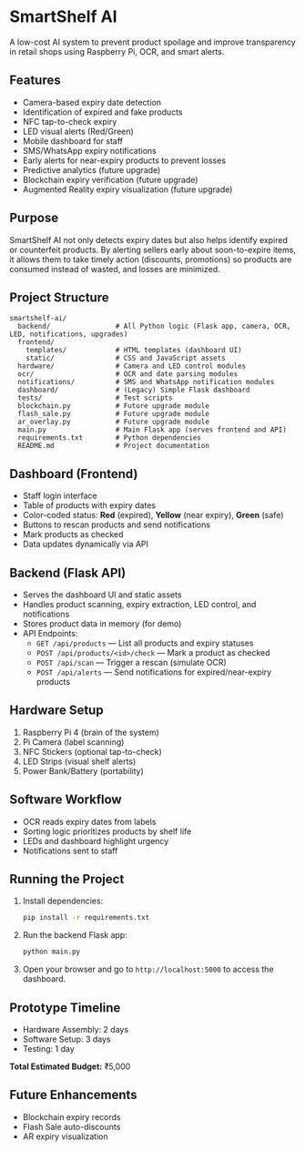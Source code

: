 # SmartShelf AI

A low-cost AI system to prevent product spoilage and improve transparency in retail shops using Raspberry Pi, OCR, and smart alerts.

## Features

* Camera-based expiry date detection
* Identification of expired and fake products
* NFC tap-to-check expiry
* LED visual alerts (Red/Green)
* Mobile dashboard for staff
* SMS/WhatsApp expiry notifications
* Early alerts for near-expiry products to prevent losses
* Predictive analytics (future upgrade)
* Blockchain expiry verification (future upgrade)
* Augmented Reality expiry visualization (future upgrade)

## Purpose

SmartShelf AI not only detects expiry dates but also helps identify expired or counterfeit products. By alerting sellers early about soon-to-expire items, it allows them to take timely action (discounts, promotions) so products are consumed instead of wasted, and losses are minimized.

## Project Structure

```
smartshelf-ai/
  backend/                # All Python logic (Flask app, camera, OCR, LED, notifications, upgrades)
  frontend/
    templates/            # HTML templates (dashboard UI)
    static/               # CSS and JavaScript assets
  hardware/               # Camera and LED control modules
  ocr/                    # OCR and date parsing modules
  notifications/          # SMS and WhatsApp notification modules
  dashboard/              # (Legacy) Simple Flask dashboard
  tests/                  # Test scripts
  blockchain.py           # Future upgrade module
  flash_sale.py           # Future upgrade module
  ar_overlay.py           # Future upgrade module
  main.py                 # Main Flask app (serves frontend and API)
  requirements.txt        # Python dependencies
  README.md               # Project documentation
```

## Dashboard (Frontend)

- Staff login interface
- Table of products with expiry dates
- Color-coded status: **Red** (expired), **Yellow** (near expiry), **Green** (safe)
- Buttons to rescan products and send notifications
- Mark products as checked
- Data updates dynamically via API

## Backend (Flask API)

- Serves the dashboard UI and static assets
- Handles product scanning, expiry extraction, LED control, and notifications
- Stores product data in memory (for demo)
- API Endpoints:
  - `GET /api/products` — List all products and expiry statuses
  - `POST /api/products/<id>/check` — Mark a product as checked
  - `POST /api/scan` — Trigger a rescan (simulate OCR)
  - `POST /api/alerts` — Send notifications for expired/near-expiry products

## Hardware Setup

1. Raspberry Pi 4 (brain of the system)
2. Pi Camera (label scanning)
3. NFC Stickers (optional tap-to-check)
4. LED Strips (visual shelf alerts)
5. Power Bank/Battery (portability)

## Software Workflow

* OCR reads expiry dates from labels
* Sorting logic prioritizes products by shelf life
* LEDs and dashboard highlight urgency
* Notifications sent to staff

## Running the Project

1. Install dependencies:
   ```bash
   pip install -r requirements.txt
   ```
2. Run the backend Flask app:
   ```bash
   python main.py
   ```
3. Open your browser and go to `http://localhost:5000` to access the dashboard.

## Prototype Timeline

* Hardware Assembly: 2 days
* Software Setup: 3 days
* Testing: 1 day

**Total Estimated Budget:** ₹5,000

## Future Enhancements

* Blockchain expiry records
* Flash Sale auto-discounts
* AR expiry visualization

